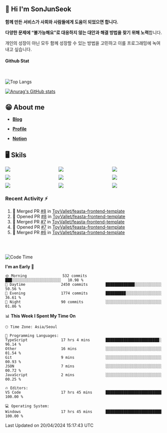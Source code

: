 ## 👋 Hi I'm SonJunSeok

**함께 만든 서비스가 사회와 사람들에게 도움이 되었으면 합니다.** 

**다양한 문제에 “불가능해요”로 대응하지 않는 대안과 해결 방법을 찾기 위해 노력**합니다. 

개인의 성장이 아닌 모두 함께 성장할 수 있는 방법을 고민하고 이를 프로그래밍에 녹여내고 싶습니다.

#### Github Stat
<div style="margin-top:50px;">

![Top Langs](https://github-readme-stats.vercel.app/api/top-langs/?username=kd02109&layout=compact&bg_color=dbf4ff&title_color=67adcc&text_color=67adcc&hide_border=true&show_icons=true&icon_color=67adcc&rank_icon=github&count_private=true&card_width=400px&card_height=300px)

[![Anurag's GitHub stats](https://github-readme-stats.vercel.app/api?username=kd02109&bg_color=dbf4ff&title_color=67adcc&text_color=67adcc&hide_border=true&show_icons=true&icon_color=67adcc&rank_icon=github&count_private=true&card_width=250px)](https://github.com/anuraghazra/github-readme-stats)


</div>



## 😁 About me
-  <a href="https://sonblog.vercel.app/" target="_blank"><strong>Blog</strong></a>

-  <a href="https://nostalgic-marquis-7af.notion.site/Frontend-Engineer-ec9b6e38c7824e7fb7f6fca4fc8564a5?pvs=74" target="_blank"><strong>Profile</strong></a>

-  <a href="https://nostalgic-marquis-7af.notion.site/Front-End-f0f3b7fcec3045c482c1cd33dfcf2abc?pvs=74" target="_blank"><strong>Notion</strong></a>

## 🖥️ Skils


<div style="display:grid; grid-template-rows:repeat(3, 1fr); grid-template-columns:repeat(3, 1fr); gap:10px">
  <img src="https://img.shields.io/badge/javascript-F7DF1E?style=flat-square&logo=javascript&logoColor=black"> 
  <img src="https://img.shields.io/badge/typescript-3178C6?style=flat-square&logo=typescript&logoColor=white"/>
  <img src="https://img.shields.io/badge/react-61DAFB?style=flat-square&logo=react&logoColor=black"/>
  <img src="https://img.shields.io/badge/redux-764ABC?style=flat-square&logo=redux&logoColor=white"/>
  <img src="https://img.shields.io/badge/styledcomponents-DB7093?style=flat-square&logo=styledcomponents&logoColor=white"/>
  <img src="https://img.shields.io/badge/tailwindcss-06B6D4?style=flat-square&logo=tailwindcss&logoColor=white"/>
  <img src="https://img.shields.io/badge/reactquery-FF4154?style=flat-square&logo=reactquery&logoColor=white"/>
  <img src="https://img.shields.io/badge/Next.js-B4B4DC?style=flat&logo=Next.js&logoColor=black"/>
  <img src="https://img.shields.io/badge/reactrouter-CA4245?style=flat-square&logo=reactrouter&logoColor=white"/>
</div>

### Recent Activity :zap:
<!--START_SECTION:activity-->
1. 🎉 Merged PR [#8](https://github.com/ToyVallet/feasta-frontend-template/pull/8) in [ToyVallet/feasta-frontend-template](https://github.com/ToyVallet/feasta-frontend-template)
2. 💪 Opened PR [#8](https://github.com/ToyVallet/feasta-frontend-template/pull/8) in [ToyVallet/feasta-frontend-template](https://github.com/ToyVallet/feasta-frontend-template)
3. 🎉 Merged PR [#7](https://github.com/ToyVallet/feasta-frontend-template/pull/7) in [ToyVallet/feasta-frontend-template](https://github.com/ToyVallet/feasta-frontend-template)
4. 💪 Opened PR [#7](https://github.com/ToyVallet/feasta-frontend-template/pull/7) in [ToyVallet/feasta-frontend-template](https://github.com/ToyVallet/feasta-frontend-template)
5. 🎉 Merged PR [#6](https://github.com/ToyVallet/feasta-frontend-template/pull/6) in [ToyVallet/feasta-frontend-template](https://github.com/ToyVallet/feasta-frontend-template)
<!--END_SECTION:activity-->

<br/>
<br/>

<!--START_SECTION:waka-->
![Code Time](http://img.shields.io/badge/Code%20Time-1%2C626%20hrs%2055%20mins-blue)

**I'm an Early 🐤** 

```text
🌞 Morning                532 commits         ███░░░░░░░░░░░░░░░░░░░░░░   10.98 % 
🌆 Daytime                2450 commits        █████████████░░░░░░░░░░░░   50.56 % 
🌃 Evening                1774 commits        █████████░░░░░░░░░░░░░░░░   36.61 % 
🌙 Night                  90 commits          ░░░░░░░░░░░░░░░░░░░░░░░░░   01.86 % 
```


📊 **This Week I Spent My Time On** 

```text
🕑︎ Time Zone: Asia/Seoul

💬 Programming Languages: 
TypeScript               17 hrs 4 mins       ████████████████████████░   96.14 % 
Other                    16 mins             ░░░░░░░░░░░░░░░░░░░░░░░░░   01.54 % 
Git                      9 mins              ░░░░░░░░░░░░░░░░░░░░░░░░░   00.93 % 
JSON                     7 mins              ░░░░░░░░░░░░░░░░░░░░░░░░░   00.72 % 
JavaScript               2 mins              ░░░░░░░░░░░░░░░░░░░░░░░░░   00.25 % 

🔥 Editors: 
VS Code                  17 hrs 45 mins      █████████████████████████   100.00 % 

💻 Operating System: 
Windows                  17 hrs 45 mins      █████████████████████████   100.00 % 
```


 Last Updated on 20/04/2024 15:17:43 UTC
<!--END_SECTION:waka-->
